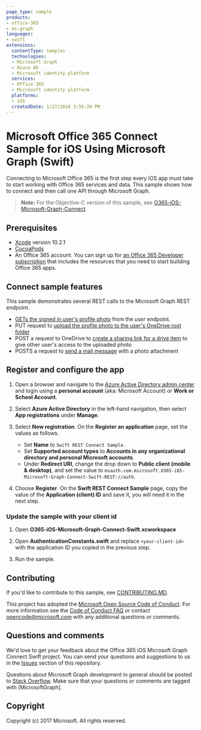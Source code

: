```yaml
---
page_type: sample
products:
- office-365
- ms-graph
languages:
- swift
extensions:
  contentType: samples
  technologies:
  - Microsoft Graph
  - Azure AD
  - Microsoft identity platform
  services:
  - Office 365
  - Microosft identity platform
  platforms:
  - iOS
  createdDate: 1/27/2016 3:56:28 PM
---
```

# Microsoft Office 365 Connect Sample for iOS Using Microsoft Graph (Swift)

Connecting to Microsoft Office 365 is the first step every iOS app must take to start working with Office 365 services and data. This sample shows how to connect and then call one API through Microsoft Graph.

> **Note:** For the Objective-C version of this sample, see [O365-iOS-Microsoft-Graph-Connect](https://github.com/microsoftgraph/ios-objectivec-connect-rest-sample).

## Prerequisites

- [Xcode](https://developer.apple.com/xcode/downloads/) version 10.2.1
- [CocoaPods](https://cocoapods.org)
- An Office 365 account. You can sign up for [an Office 365 Developer subscription](https://aka.ms/devprogramsignup) that includes the resources that you need to start building Office 365 apps.

## Connect sample features

This sample demonstrates several REST calls to the Microsoft Graph REST endpoint.

- [GETs the signed in user's profile photo](https://developer.microsoft.com/en-us/graph/docs/api-reference/v1.0/api/profilephoto_get) from the *user* endpoint.
- PUT request to [upload the profile photo to the user's OneDrive root folder](https://developer.microsoft.com/en-us/graph/docs/api-reference/v1.0/api/driveitem_put_content)
- POST a request to OneDrive to [create a sharing link for a drive item](https://developer.microsoft.com/en-us/graph/docs/api-reference/v1.0/api/driveitem_createlink) to give other user's access to the uploaded photo
- POSTS a request to [send a mail message](https://developer.microsoft.com/en-us/graph/docs/api-reference/v1.0/api/user_sendmail) with a photo attachment

## Register and configure the app

1. Open a browser and navigate to the [Azure Active Directory admin center](https://aad.portal.azure.com) and login using a **personal account** (aka: Microsoft Account) or **Work or School Account**.

1. Select **Azure Active Directory** in the left-hand navigation, then select **App registrations** under **Manage**.

1. Select **New registration**. On the **Register an application** page, set the values as follows.

    - Set **Name** to `Swift REST Connect Sample`.
    - Set **Supported account types** to **Accounts in any organizational directory and personal Microsoft accounts**.
    - Under **Redirect URI**, change the drop down to **Public client (mobile & desktop)**, and set the value to `msauth.com.microsoft.O365-iOS-Microsoft-Graph-Connect-Swift-REST://auth`.

1. Choose **Register**. On the **Swift REST Connect Sample** page, copy the value of the **Application (client) ID** and save it, you will need it in the next step.

### Update the sample with your client id

1. Open **O365-iOS-Microsoft-Graph-Connect-Swift.xcworkspace**

1. Open **AuthenticationConstants.swift** and replace `<your-client-id>` with the application ID you copied in the previous step.

1. Run the sample.

## Contributing

If you'd like to contribute to this sample, see [CONTRIBUTING.MD](/CONTRIBUTING.md).

This project has adopted the [Microsoft Open Source Code of Conduct](https://opensource.microsoft.com/codeofconduct/). For more information see the [Code of Conduct FAQ](https://opensource.microsoft.com/codeofconduct/faq/) or contact [opencode@microsoft.com](mailto:opencode@microsoft.com) with any additional questions or comments.

## Questions and comments

We'd love to get your feedback about the Office 365 iOS Microsoft Graph Connect Swift project. You can send your questions and suggestions to us in the [Issues](https://github.com/microsoftgraph/ios-swift-connect-rest-sample/issues) section of this repository.

Questions about Microsoft Graph development in general should be posted to [Stack Overflow](http://stackoverflow.com/questions/tagged/MicrosoftGraph). Make sure that your questions or comments are tagged with [MicrosoftGraph].

## Copyright

Copyright (c) 2017 Microsoft. All rights reserved.

